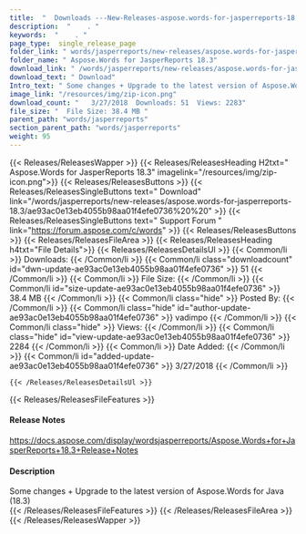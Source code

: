 ```yaml
---
title:  "  Downloads ---New-Releases-aspose.words-for-jasperreports-18.3 . " 
description:  "    . " 
keywords:  "    . " 
page_type:  single_release_page
folder_link: " words/jasperreports/new-releases/aspose.words-for-jasperreports-18.3/"
folder_name: " Aspose.Words for JasperReports 18.3"
download_link: " /words/jasperreports/new-releases/aspose.words-for-jasperreports-18.3/ae93ac0e13eb4055b98aa01f4efe0736"
download_text: " Download"
Intro_text: " Some changes + Upgrade to the latest version of Aspose.Words for Java (18.3)"
image_link: "/resources/img/zip-icon.png"
download_count: "   3/27/2018  Downloads: 51  Views: 2283"
file_size: "  File Size: 38.4 MB "
parent_path: "words/jasperreports"
section_parent_path: "words/jasperreports"
weight: 95
---
```


{{< Releases/ReleasesWapper >}}
  {{< Releases/ReleasesHeading H2txt=" Aspose.Words for JasperReports 18.3" imagelink="/resources/img/zip-icon.png">}}
  {{< Releases/ReleasesButtons >}}
    {{< Releases/ReleasesSingleButtons text=" Download" link="/words/jasperreports/new-releases/aspose.words-for-jasperreports-18.3/ae93ac0e13eb4055b98aa01f4efe0736%20%20" >}}
    {{< Releases/ReleasesSingleButtons text=" Support Forum " link="https://forum.aspose.com/c/words" >}}
  {{< Releases/ReleasesButtons >}}
  {{< Releases/ReleasesFileArea >}}
    {{< Releases/ReleasesHeading h4txt="File Details">}}
    {{< Releases/ReleasesDetailsUl >}}
            {{< Common/li  >}} Downloads: {{< /Common/li >}} 
      {{< Common/li class="downloadcount" id="dwn-update-ae93ac0e13eb4055b98aa01f4efe0736" >}} 51 {{< /Common/li >}} 
      {{< Common/li  >}} File Size: {{< /Common/li >}} 
      {{< Common/li id="size-update-ae93ac0e13eb4055b98aa01f4efe0736" >}} 38.4 MB {{< /Common/li >}} 
      {{< Common/li  class="hide" >}} Posted By: {{< /Common/li >}} 
      {{< Common/li class="hide" id="author-update-ae93ac0e13eb4055b98aa01f4efe0736" >}} vadimpo {{< /Common/li >}} 
      {{< Common/li class="hide"  >}} Views: {{< /Common/li >}} 
      {{< Common/li class="hide" id="view-update-ae93ac0e13eb4055b98aa01f4efe0736" >}} 2284 {{< /Common/li >}} 
      {{< Common/li  >}} Date Added: {{< /Common/li >}} 
      {{< Common/li id="added-update-ae93ac0e13eb4055b98aa01f4efe0736" >}} 3/27/2018 {{< /Common/li >}} 

    {{< /Releases/ReleasesDetailsUl >}}

  {{< Releases/ReleasesFileFeatures >}}
      <h4>Release Notes</h4><div><a href="https://docs.aspose.com/display/wordsjasperreports/Aspose.Words+for+JasperReports+18.3+Release+Notes">https://docs.aspose.com/display/wordsjasperreports/Aspose.Words+for+JasperReports+18.3+Release+Notes</a></div><h4>Description</h4><div class="HTMLDescription">Some changes + Upgrade to the latest version of Aspose.Words for Java (18.3)</div>
  {{< /Releases/ReleasesFileFeatures >}}
 {{< /Releases/ReleasesFileArea >}}
{{< /Releases/ReleasesWapper >}}


